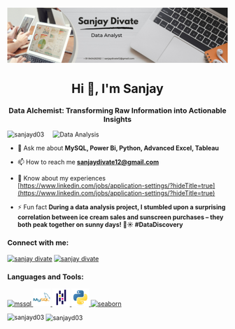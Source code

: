 ![logo](https://github.com/SanjayD03/SanjayD03/blob/main/Image%20Background.png)
<h1 align="center">Hi 👋, I'm Sanjay</h1>
<h3 align="center">Data Alchemist: Transforming Raw Information into Actionable Insights</h3>
<img align="right" alt="Data Analysis" width="400" src="https://media4.giphy.com/media/v1.Y2lkPTc5MGI3NjExendqem8yMmZxZzl5bGM0NDZwM25rNDF3YW9qbWhnMTV3cXZ1OGJ2MSZlcD12MV9naWZzX3NlYXJjaCZjdD1n/3oKIPEqDGUULpEU0aQ/giphy.gif">
<p align="left"> <img src="https://komarev.com/ghpvc/?username=sanjayd03&label=Profile%20views&color=0e75b6&style=flat" alt="sanjayd03" /> </p>

- 💬 Ask me about **MySQL, Power Bi, Python, Advanced Excel, Tableau**

- 📫 How to reach me **sanjaydivate12@gmail.com**

- 📄 Know about my experiences [https://www.linkedin.com/jobs/application-settings/?hideTitle=true](https://www.linkedin.com/jobs/application-settings/?hideTitle=true)

- ⚡ Fun fact **During a data analysis project, I stumbled upon a surprising correlation between ice cream sales and sunscreen purchases – they both peak together on sunny days! 🍦☀️ #DataDiscovery**

<h3 align="left">Connect with me:</h3>
<p align="left">
<a href="https://linkedin.com/in/sanjay divate" target="blank"><img align="center" src="https://raw.githubusercontent.com/rahuldkjain/github-profile-readme-generator/master/src/images/icons/Social/linked-in-alt.svg" alt="sanjay divate" height="30" width="40" /></a>
<a href="https://dribbble.com/sanjay divate" target="blank"><img align="center" src="https://raw.githubusercontent.com/rahuldkjain/github-profile-readme-generator/master/src/images/icons/Social/dribbble.svg" alt="sanjay divate" height="30" width="40" /></a>
</p>

<h3 align="left">Languages and Tools:</h3>
<p align="left"> <a href="https://www.microsoft.com/en-us/sql-server" target="_blank" rel="noreferrer"> <img src="https://www.svgrepo.com/show/303229/microsoft-sql-server-logo.svg" alt="mssql" width="40" height="40"/> </a> <a href="https://www.mysql.com/" target="_blank" rel="noreferrer"> <img src="https://raw.githubusercontent.com/devicons/devicon/master/icons/mysql/mysql-original-wordmark.svg" alt="mysql" width="40" height="40"/> </a> <a href="https://pandas.pydata.org/" target="_blank" rel="noreferrer"> <img src="https://raw.githubusercontent.com/devicons/devicon/2ae2a900d2f041da66e950e4d48052658d850630/icons/pandas/pandas-original.svg" alt="pandas" width="40" height="40"/> </a> <a href="https://www.python.org" target="_blank" rel="noreferrer"> <img src="https://raw.githubusercontent.com/devicons/devicon/master/icons/python/python-original.svg" alt="python" width="40" height="40"/> </a> <a href="https://seaborn.pydata.org/" target="_blank" rel="noreferrer"> <img src="https://seaborn.pydata.org/_images/logo-mark-lightbg.svg" alt="seaborn" width="40" height="40"/> </a> </p>

<p><img align="left" src="https://github-readme-stats.vercel.app/api/top-langs?username=sanjayd03&show_icons=true&locale=en&layout=compact" alt="sanjayd03" /></p>

<p>&nbsp;<img align="center" src="https://github-readme-stats.vercel.app/api?username=sanjayd03&show_icons=true&locale=en" alt="sanjayd03" /></p>

